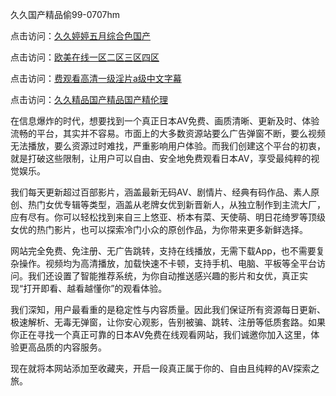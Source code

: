 久久国产精品偷99-0707hm


点击访问：<a href="https://gfd-5xg.pages.dev/">久久婷婷五月综合色国产</a>

点击访问：<a href="https://gfd-5xg.pages.dev/">欧美在线一区二区三区四区</a>

点击访问：<a href="https://gfd-5xg.pages.dev/">费观看高清一级淫片a级中文字幕</a>

点击访问：<a href="https://gfd-5xg.pages.dev/">久久精品国产精品国产精伦理</a>


在信息爆炸的时代，想要找到一个真正日本AV免费、画质清晰、更新及时、体验流畅的平台，其实并不容易。市面上的大多数资源站要么广告弹窗不断，要么视频无法播放，要么资源过时难找，严重影响用户体验。而我们创建这个平台的初衷，就是打破这些限制，让用户可以自由、安全地免费观看日本AV，享受最纯粹的视觉娱乐。

我们每天更新超过百部影片，涵盖最新无码AV、剧情片、经典有码作品、素人原创、热门女优专辑等类型，涵盖从老牌女优到新晋新人，从独立制作到主流大厂，应有尽有。你可以轻松找到来自三上悠亚、桥本有菜、天使萌、明日花绮罗等顶级女优的热门影片，也可以探索冷门小众的原创作品，为你带来更多新鲜选择。

网站完全免费、免注册、无广告跳转，支持在线播放，无需下载App，也不需要复杂操作。视频均为高清播放，加载快速不卡顿，支持手机、电脑、平板等全平台访问。我们还设置了智能推荐系统，为你自动推送感兴趣的影片和女优，真正实现“打开即看、越看越懂你”的观看体验。

我们深知，用户最看重的是稳定性与内容质量。因此我们保证所有资源每日更新、极速解析、无毒无弹窗，让你安心观影，告别被骗、跳转、注册等低质套路。如果你正在寻找一个真正可靠的日本AV免费在线观看网站，我们诚邀你加入这里，体验更高品质的内容服务。

现在就将本网站添加至收藏夹，开启一段真正属于你的、自由且纯粹的AV探索之旅。



<span style="display:none;">[Canonical link]( ）</span>
